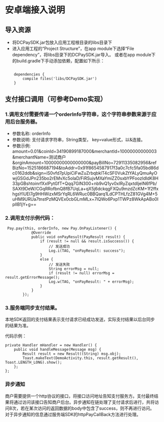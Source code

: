 # 安卓端接入说明

## 导入资源
-	将DCPaySDK.jar包放入应用工程根目录的libs目录下
-	进入应用工程的“Project Structure”，在app module下选择“File dependency”，将libs目录下的DCPaySDK.jar导入。
    或者在app module下的build.gradle下手动添加依赖，配置如下所示：
```

    dependencies {
        compile files('libs/DCPaySDK.jar')
    }
```
## 支付接口调用（可参考Demo实现）
###  1.调用支付需要传递一个orderInfo字符串，这个字符串参数来源于应用后台服务器。
*   参数名称:   orderInfo
*   参数说明:   支付请求字符串，String类型， key=value形式，以&连接。
*   参数示例:   amount=0.01&coinId=34190899187000&merchantId=10000000000003&merchantName=测试商户&orginAmount=10000000000000000&payBillNo=72911335082956&refBizNo=1525186687194&toAddr=0x91f8654587917f3a0c7cfc5fa05bd86dc0162ddb&sign=iS0vfd7pUpiCiFwZuZrbqbklT4cSF0VukZtYALyQmuAyOwjGSGdJPn235bo2rEMvXc5olaD/FiRSujvMXaYmiZZ0sxbYPFoozIdIdK8H33pGBshtoinrfXxlPytGfT+Qqq7GlN300+nb9vQ1yv0xIRyZqxtdIjelN6fPb/SAXt9DeW/CGqRRofbnQ8fB7UqLa+qX5j6dckqgFXQu9mzdZcKM+1f2ffxhgsYlUEl7g9HHWizxMSrYqRL6WRuc0BBQarq1LdCPTHLfzZ81GVg4M+5uHM9URUa7tnstPzMQVEx0cbGLmMLx+7lQWo6Pxp1TWPz8WkApABo0IpllB1jY+g==
###  2.调用支付示例代码：
```
 Pay.pay(this, orderInfo, new Pay.OnPayListener() {
            @Override
            public void onPayResult(PayResult result) {
                if (result != null && result.isSuccess()) {
                    // 发送成功
                    Log.i(TAG, "onPayResult: success");
                }
                else {
                    // 发送失败
                    String errorMsg = null;
                    if (result != null) errorMsg = result.getErrorMessage();
                    Log.w(TAG, "onPayResult: " + errorMsg);
                }
            }
        });
```
### 3.服务端同步支付结果。
本地SDK返回的支付结果表示支付请求已经成功发送，实际支付结果以后台同步的结果为准。

代码示例：
```
private Handler mHandler = new Handler() { 
    public void handleMessage(Message msg) { 
        Result result = new Result((String) msg.obj);
        Toast.makeText(DemoActivity.this, result.getResult(), Toast.LENGTH_LONG).show(); 
    }; 
};
```
### 异步通知
商户需要提供一个http协议的接口，将接口访问地址告知支付服务方。支付最终结果将通过访问该接口告知商户后台。异步通知在链处理了支付请求后进行，共将访问8次，若在某次访问的返回数据的body中包含了success，则不再进行访问。
对于异步通知的信息通过服务端SDK的httpPayCallBack方法进行处理。
